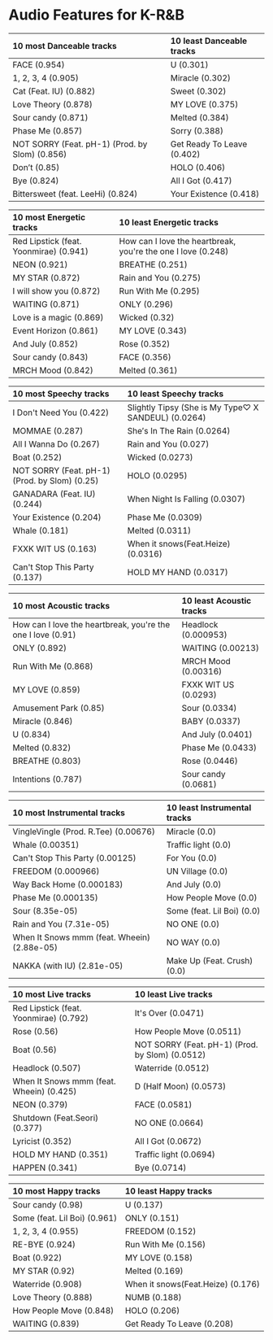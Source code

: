 # Audio Features for K-R&B
| 10 most Danceable tracks | 10 least Danceable tracks |
|:---|:---|
| FACE (0.954) | U (0.301) |
| 1, 2, 3, 4 (0.905) | Miracle (0.302) |
| Cat (Feat. IU) (0.882) | Sweet (0.302) |
| Love Theory (0.878) | MY LOVE (0.375) |
| Sour candy (0.871) | Melted (0.384) |
| Phase Me (0.857) | Sorry (0.388) |
| NOT SORRY (Feat. pH-1) (Prod. by Slom) (0.856) | Get Ready To Leave (0.402) |
| Don’t (0.85) | HOLO (0.406) |
| Bye (0.824) | All I Got (0.417) |
| Bittersweet (feat. LeeHi) (0.824) | Your Existence (0.418) |

| 10 most Energetic tracks | 10 least Energetic tracks |
|:---|:---|
| Red Lipstick (feat. Yoonmirae) (0.941) | How can I love the heartbreak, you're the one I love (0.248) |
| NEON (0.921) | BREATHE (0.251) |
| MY STAR (0.872) | Rain and You (0.275) |
| I will show you (0.872) | Run With Me (0.295) |
| WAITING (0.871) | ONLY (0.296) |
| Love is a magic (0.869) | Wicked (0.32) |
| Event Horizon (0.861) | MY LOVE (0.343) |
| And July (0.852) | Rose (0.352) |
| Sour candy (0.843) | FACE (0.356) |
| MRCH Mood (0.842) | Melted (0.361) |

| 10 most Speechy tracks | 10 least Speechy tracks |
|:---|:---|
| I Don't Need You (0.422) | Slightly Tipsy (She is My Type♡ X SANDEUL) (0.0264) |
| MOMMAE (0.287) | She′s In The Rain (0.0264) |
| All I Wanna Do (0.267) | Rain and You (0.027) |
| Boat (0.252) | Wicked (0.0273) |
| NOT SORRY (Feat. pH-1) (Prod. by Slom) (0.25) | HOLO (0.0295) |
| GANADARA (Feat. IU) (0.244) | When Night Is Falling (0.0307) |
| Your Existence (0.204) | Phase Me (0.0309) |
| Whale (0.181) | Melted (0.0311) |
| FXXK WIT US (0.163) | When it snows(Feat.Heize) (0.0316) |
| Can't Stop This Party (0.137) | HOLD MY HAND (0.0317) |

| 10 most Acoustic tracks | 10 least Acoustic tracks |
|:---|:---|
| How can I love the heartbreak, you're the one I love (0.91) | Headlock (0.000953) |
| ONLY (0.892) | WAITING (0.00213) |
| Run With Me (0.868) | MRCH Mood (0.00316) |
| MY LOVE (0.859) | FXXK WIT US (0.0293) |
| Amusement Park (0.85) | Sour (0.0334) |
| Miracle (0.846) | BABY (0.0337) |
| U (0.834) | And July (0.0401) |
| Melted (0.832) | Phase Me (0.0433) |
| BREATHE (0.803) | Rose (0.0446) |
| Intentions (0.787) | Sour candy (0.0681) |

| 10 most Instrumental tracks | 10 least Instrumental tracks |
|:---|:---|
| VingleVingle (Prod. R.Tee) (0.00676) | Miracle (0.0) |
| Whale (0.00351) | Traffic light (0.0) |
| Can't Stop This Party (0.00125) | For You (0.0) |
| FREEDOM (0.000966) | UN Village (0.0) |
| Way Back Home (0.000183) | And July (0.0) |
| Phase Me (0.000135) | How People Move (0.0) |
| Sour (8.35e-05) | Some (feat. Lil Boi) (0.0) |
| Rain and You (7.31e-05) | NO ONE (0.0) |
| When It Snows mmm (feat. Wheein) (2.88e-05) | NO WAY (0.0) |
| NAKKA (with IU) (2.81e-05) | Make Up (Feat. Crush) (0.0) |

| 10 most Live tracks | 10 least Live tracks |
|:---|:---|
| Red Lipstick (feat. Yoonmirae) (0.792) | It's Over (0.0471) |
| Rose (0.56) | How People Move (0.0511) |
| Boat (0.56) | NOT SORRY (Feat. pH-1) (Prod. by Slom) (0.0512) |
| Headlock (0.507) | Waterride (0.0512) |
| When It Snows mmm (feat. Wheein) (0.425) | D (Half Moon) (0.0573) |
| NEON (0.379) | FACE (0.0581) |
| Shutdown (Feat.Seori) (0.377) | NO ONE (0.0664) |
| Lyricist (0.352) | All I Got (0.0672) |
| HOLD MY HAND (0.351) | Traffic light (0.0694) |
| HAPPEN (0.341) | Bye (0.0714) |

| 10 most Happy tracks | 10 least Happy tracks |
|:---|:---|
| Sour candy (0.98) | U (0.137) |
| Some (feat. Lil Boi) (0.961) | ONLY (0.151) |
| 1, 2, 3, 4 (0.955) | FREEDOM (0.152) |
| RE-BYE (0.924) | Run With Me (0.156) |
| Boat (0.922) | MY LOVE (0.158) |
| MY STAR (0.92) | Melted (0.169) |
| Waterride (0.908) | When it snows(Feat.Heize) (0.176) |
| Love Theory (0.888) | NUMB (0.188) |
| How People Move (0.848) | HOLO (0.206) |
| WAITING (0.839) | Get Ready To Leave (0.208) |

